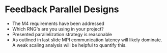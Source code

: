 # Feedback Parallel Designs

* The M4 requirements have been addressed
* Which RNG's are you using in your project?
* Presented parallelization strategy is reasonable
* As outlined in last slide MPI communication latency will likely dominate.  A
  weak scaling analysis will be helpful to quantify this.
